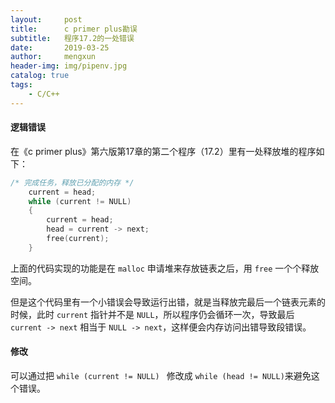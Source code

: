 ```yaml
---
layout:     post
title:      c primer plus勘误
subtitle:   程序17.2的一处错误
date:       2019-03-25
author:     mengxun
header-img: img/pipenv.jpg
catalog: true
tags:
    - C/C++
---
```


#### 逻辑错误

在《c primer plus》第六版第17章的第二个程序（17.2）里有一处释放堆的程序如下：

```c
/* 完成任务，释放已分配的内存 */
    current = head;
    while (current != NULL)
    {
        current = head;
        head = current -> next;
        free(current);
    }
```

上面的代码实现的功能是在 `malloc` 申请堆来存放链表之后，用 `free` 一个个释放空间。

但是这个代码里有一个小错误会导致运行出错，就是当释放完最后一个链表元素的时候，此时 `current` 指针并不是 `NULL`，所以程序仍会循环一次，导致最后 `current -> next` 相当于 `NULL -> next`，这样便会内存访问出错导致段错误。

#### 修改

可以通过把 `while (current != NULL) ` 修改成 `while (head != NULL)`来避免这个错误。

